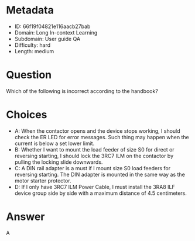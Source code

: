 # Metadata

- ID: 66f19f04821e116aacb27bab
- Domain: Long In-context Learning
- Subdomain: User guide QA
- Difficulty: hard
- Length: medium

# Question

Which of the following is incorrect according to the handbook?

# Choices

- A: When the contactor opens and the device stops working, I should check the ER LED for error messages. Such thing may happen when the current is below a set lower limit.
- B: Whether I want to mount the load feeder of size S0 for direct or reversing starting, I should lock the 3RC7 ILM on the contactor by pulling the locking slide downwards.
- C: A DIN rail adapter is a must if I mount size S0 load feeders for reversing starting. The DIN adapter is mounted in the same way as the motor starter protector.
- D: If I only have 3RC7 ILM Power Cable, I must install the 3RA8 ILF device group side by side with a maximum distance of 4.5 centimeters.

# Answer

A
